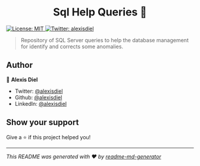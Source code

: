 <h1 align="center">Sql Help Queries 👋</h1>
<p>
  <a href="#" target="_blank">
    <img alt="License: MIT" src="https://img.shields.io/badge/License-MIT-yellow.svg" />
  </a>
  <a href="https://twitter.com/alexisdiel" target="_blank">
    <img alt="Twitter: alexisdiel" src="https://img.shields.io/twitter/follow/alexisdiel.svg?style=social" />
  </a>
</p>

> Repository of SQL Server queries to help the database management for identify and corrects some anomalies.

## Author

👤 **Alexis Diel**

- Twitter: [@alexisdiel](https://twitter.com/alexisdiel)
- Github: [@alexisdiel](https://github.com/alexisdiel)
- LinkedIn: [@alexisdiel](https://linkedin.com/in/alexisdiel)

## Show your support

Give a ⭐️ if this project helped you!

---

_This README was generated with ❤️ by [readme-md-generator](https://github.com/kefranabg/readme-md-generator)_
